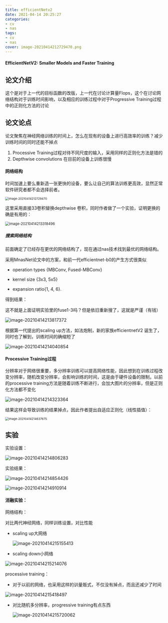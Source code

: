 ```yaml
---
title: efficientNetv2
date: 2021-04-14 20:25:27
categories:
- cv
- nas
tags:
- cv
- nas
cover: image-20210414212729470.png
---
```


#### EfficientNetV2: Smaller Models and Faster Training

## 论文介绍

这个是对于上一代的目标函数的改版，上一代在讨论计算量Flops，这个在讨论网络结构对于训练时间影响，以及相应的训练过程中对于Progressive Training过程中的正则化方法的讨论

## 论文论点

论文聚焦在神经网络训练的时间上，怎么在现有的设备上进行高效率的训练？减少训练时间的同时还能不掉点

1. Processive Training过程对待不同尺度的输入，采用同样的正则化方法是错的
2. Depthwise convolutions 在目前的设备上训练很慢

#### 网络结构

时间加速上要么重新造一张更快的设备，要么让自己的算法训练更高效，显然正常软件研究者都不会选择前者。

<img src="efficientNetv2/image-20210414212729470.png" alt="image-20210414212729470" style="zoom:67%;" />

这里采用直接33卷积替换depthwise 卷积，同时作者做了一个实验，证明更换的确是有用的：

<img src="efficientNetv2/image-20210414213318496.png" alt="image-20210414213318496" style="zoom:80%;" />

##### 搜索网络结构

前面确定了已经存在更优的网络结构了，现在通过nas技术找到最优的网络结构。

采用MnasNet论文中的方案，和前一代efficientnet-b0的产生方式很类似

* operation types {MBConv, Fused-MBConv}

* kernel size {3x3, 5x5}

* expansion ratio{1, 4, 6}.

得到结果：

这不就是上面证明实验里的fuse1-3吗？但是依旧重新搜了，这就是严谨（有钱）

![image-20210414213817372](efficientNetv2/image-20210414213817372.png)

根据第一代提出的scaling up方法，如法炮制，新的家族efficientnetV2 诞生了，同时也了解到，训练时间的确缩短了

![image-20210414214040854](efficientNetv2/image-20210414214040854.png)

#### Processive Training过程

分辨率对于网络很重要，多分辨率训练可以提高网络性能，因此想到在训练过程改变分辨率，随机改变分辨率，会影响训练的时间，这是由于硬件设备的限制，以前的processive training方法是随着训练不断进行，会加大图片的分辨率，但是正则化方法都不变化

![image-20210414214323364](efficientNetv2/image-20210414214323364.png)

结果这样会导致训练的结果掉点，因此作者提出自适应正则化（线性插值）：

<img src="efficientNetv2/image-20210414214637675.png" alt="image-20210414214637675" style="zoom:67%;" />

## 实验

实验设置：

![image-20210414214806283](efficientNetv2/image-20210414214806283.png)

实验结果：

![image-20210414214854426](efficientNetv2/image-20210414214854426.png)

![image-20210414214910914](efficientNetv2/image-20210414214910914.png)

#### 消融实验：

网络结构：

对比两代神经网络，同样训练设置，对比性能

* scaling up大网络

  ![image-20210414215155413](efficientNetv2/image-20210414215155413.png)

* scaling down小网络

![image-20210414215214076](efficientNetv2/image-20210414215214076.png)

processive training：

* 对于以前的网络，也采用这样的训量贩式，不仅没有掉点，而且还减少了时间

![image-20210414215418497](efficientNetv2/image-20210414215418497.png)

* 对比随机多分辨率，progressive training有点东西

  ![image-20210414215720062](efficientNetv2/image-20210414215720062.png)